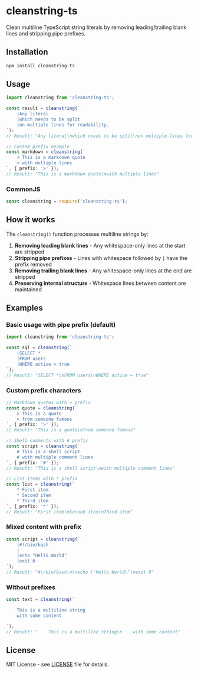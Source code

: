 # cleanstring-ts

Clean multiline TypeScript string literals by removing leading/trailing blank lines and stripping pipe prefixes.

## Installation

```bash
npm install cleanstring-ts
```

## Usage

```typescript
import cleanstring from 'cleanstring-ts';

const result = cleanstring(`
    |Any literal
    |which needs to be split
    |on multiple lines for readability.
`);
// Result: "Any literal\nwhich needs to be split\non multiple lines for readability."

// Custom prefix example
const markdown = cleanstring(`
    > This is a markdown quote
    > with multiple lines
`, { prefix: '>' });
// Result: "This is a markdown quote\nwith multiple lines"
```

### CommonJS

```javascript
const cleanstring = require('cleanstring-ts');
```

## How it works

The `cleanstring()` function processes multiline strings by:

1. **Removing leading blank lines** - Any whitespace-only lines at the start are stripped
2. **Stripping pipe prefixes** - Lines with whitespace followed by `|` have the prefix removed
3. **Removing trailing blank lines** - Any whitespace-only lines at the end are stripped
4. **Preserving internal structure** - Whitespace lines between content are maintained

## Examples

### Basic usage with pipe prefix (default)

```typescript
import cleanstring from 'cleanstring-ts';

const sql = cleanstring(`
    |SELECT *
    |FROM users
    |WHERE active = true
`);
// Result: "SELECT *\nFROM users\nWHERE active = true"
```

### Custom prefix characters

```typescript
// Markdown quotes with > prefix
const quote = cleanstring(`
    > This is a quote
    > from someone famous
`, { prefix: '>' });
// Result: "This is a quote\nfrom someone famous"

// Shell comments with # prefix  
const script = cleanstring(`
    # This is a shell script
    # with multiple comment lines
`, { prefix: '#' });
// Result: "This is a shell script\nwith multiple comment lines"

// List items with * prefix
const list = cleanstring(`
    * First item
    * Second item
    * Third item
`, { prefix: '*' });
// Result: "First item\nSecond item\nThird item"
```

### Mixed content with prefix

```typescript
const script = cleanstring(`
    |#!/bin/bash
    |
    |echo "Hello World"
    |exit 0
`);
// Result: "#!/bin/bash\n\necho \"Hello World\"\nexit 0"
```

### Without prefixes

```typescript
const text = cleanstring(`

    This is a multiline string
    with some content

`);
// Result: "    This is a multiline string\n    with some content"
```

## License

MIT License - see [LICENSE](LICENSE) file for details.
